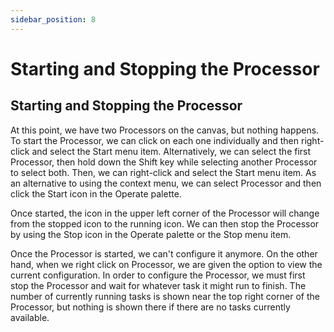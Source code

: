 ```yaml
---
sidebar_position: 8
---
```


# Starting and Stopping the Processor

## Starting and Stopping the Processor

At this point, we have two Processors on the canvas, but nothing happens. To start the Processor, we can click on each one individually and then right-click and select the Start menu item. Alternatively, we can select the first Processor, then hold down the Shift key while selecting another Processor to select both. Then, we can right-click and select the Start menu item. As an alternative to using the context menu, we can select Processor and then click the Start icon in the Operate palette.

Once started, the icon in the upper left corner of the Processor will change from the stopped icon to the running icon. We can then stop the Processor by using the Stop icon in the Operate palette or the Stop menu item.

Once the Processor is started, we can't configure it anymore. On the other hand, when we right click on Processor, we are given the option to view the current configuration. In order to configure the Processor, we must first stop the Processor and wait for whatever task it might run to finish. The number of currently running tasks is shown near the top right corner of the Processor, but nothing is shown there if there are no tasks currently available.
